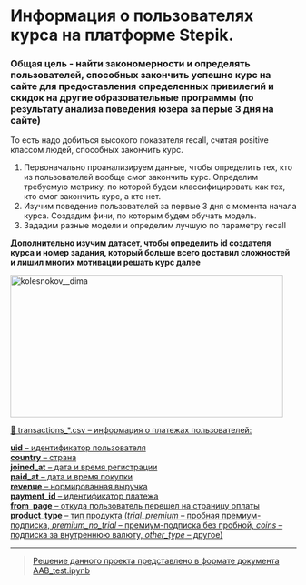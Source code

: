 # Информация о пользователях курса на платформе Stepik. 
### Общая цель - найти закономерности и определять пользователей, способных закончить успешно курс на сайте для предоставления определенных привилегий и скидок на другие образовательные программы (по результату анализа поведения юзера за перые 3 дня на сайте)

То есть надо добиться высокого показателя recall, считая positive классом людей, способных закончить курс.
1) Первоначально проанализируем данные, чтобы определить тех, кто из пользователей вообще смог закончить курс. Определим требуемую метрику, по которой будем классифицировать как тех, кто смог закончить курс, а кто нет.
2) Изучим поведение пользователей за первые 3 дня с момента начала курса. Создадим фичи, по которым будем обучать модель.
3) Зададим разные модели и определим лучшую по параметру recall

**Дополнительно изучим датасет, чтобы определить id создателя курса и номер задания, который больше всего доставил сложностей и лишил многих мотивации решать курс далее**

<a href="https://github.com/Koldim2001/Binary_classification_of_users/blob/main/ML_program.ipynb" target="blank"><img align="center" src="https://hyperise.com/wp-content/uploads/2021/03/customer-retention.png" alt="kolesnokov__dima" height="250" width="480" /> 

📄 transactions_*.csv – информация о платежах пользователей:

</aside>

**uid** – идентификатор пользователя <br>
**country** – страна <br>
**joined_at** – дата и время регистрации <br>
**paid_at** – дата и время покупки <br>
**revenue** – нормированная выручка <br>
**payment_id** – идентификатор платежа <br>
**from_page** – откуда пользователь перешел на страницу оплаты <br>
**product_type** – тип продукта 
(*trial_premium* – пробная премиум-подписка, *premium_no_trial* – премиум-подписка без пробной, *coins* – подписка за внутреннюю валюту, *other_type* – другое) 

---
> Решение данного проекта представлено в формате документа [AAB_test.ipynb](https://github.com/Koldim2001/Final_project_Analyst/blob/main/AAB_test.ipynb)
>

